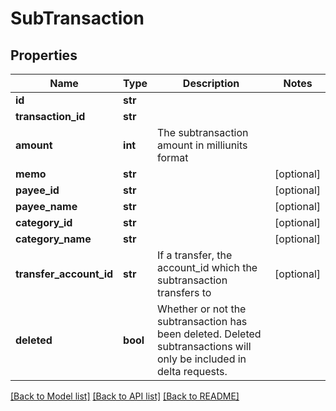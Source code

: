 # SubTransaction

## Properties
Name | Type | Description | Notes
------------ | ------------- | ------------- | -------------
**id** | **str** |  | 
**transaction_id** | **str** |  | 
**amount** | **int** | The subtransaction amount in milliunits format | 
**memo** | **str** |  | [optional] 
**payee_id** | **str** |  | [optional] 
**payee_name** | **str** |  | [optional] 
**category_id** | **str** |  | [optional] 
**category_name** | **str** |  | [optional] 
**transfer_account_id** | **str** | If a transfer, the account_id which the subtransaction transfers to | [optional] 
**deleted** | **bool** | Whether or not the subtransaction has been deleted.  Deleted subtransactions will only be included in delta requests. | 

[[Back to Model list]](../README.md#documentation-for-models) [[Back to API list]](../README.md#documentation-for-api-endpoints) [[Back to README]](../README.md)


